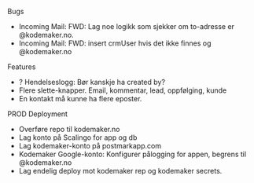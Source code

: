 Bugs

- Incoming Mail: FWD: Lag noe logikk som sjekker om to-adresse er @kodemaker.no.
- Incoming Mail: FWD: insert crmUser hvis det ikke finnes og @kodemaker.no

Features

- ? Hendelseslogg: Bør kanskje ha created by?
- Flere slette-knapper. Email, kommentar, lead, oppfølging, kunde
- En kontakt må kunne ha flere eposter.

PROD Deployment

- Overføre repo til kodemaker.no
- Lag konto på Scalingo for app og db
- Lag kodemaker-konto på postmarkapp.com
- Kodemaker Google-konto: Konfigurer pålogging for appen, begrens til @kodemaker.no
- Lag endelig deploy mot kodemaker rep og kodemaker secrets.
